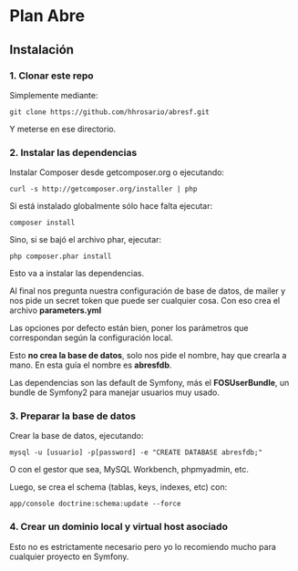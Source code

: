 Plan Abre
=========

## Instalación

### 1. Clonar este repo

Simplemente mediante:

    git clone https://github.com/hhrosario/abresf.git

Y meterse en ese directorio.

### 2. Instalar las dependencias

Instalar Composer desde getcomposer.org o ejecutando:

    curl -s http://getcomposer.org/installer | php

Si está instalado globalmente sólo hace falta ejecutar:

    composer install

Sino, si se bajó el archivo phar, ejecutar:

    php composer.phar install

Esto va a instalar las dependencias.

Al final nos pregunta nuestra configuración de base de datos,
de mailer y nos pide un secret token que puede ser cualquier cosa.
Con eso crea el archivo **parameters.yml**

Las opciones por defecto están bien, poner los parámetros que correspondan
según la configuración local.

Esto **no crea la base de datos**, solo nos pide el nombre,
hay que crearla a mano. En esta guía el nombre es **abresfdb**.

Las dependencias son las default de Symfony, más el **FOSUserBundle**,
un bundle de Symfony2 para manejar usuarios muy usado.

### 3. Preparar la base de datos

Crear la base de datos, ejecutando:

    mysql -u [usuario] -p[password] -e "CREATE DATABASE abresfdb;" 

O con el gestor que sea, MySQL Workbench, phpmyadmin, etc.

Luego, se crea el schema (tablas, keys, indexes, etc) con: 

    app/console doctrine:schema:update --force

### 4. Crear un dominio local y virtual host asociado

Esto no es estrictamente necesario pero yo lo recomiendo mucho
para cualquier proyecto en Symfony.


